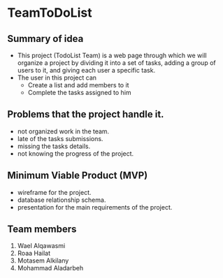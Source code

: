 

# TeamToDoList 
## Summary of idea

* This project (TodoList Team) is a web page through which we will organize a project by dividing it into a set of tasks, adding a group of users to it, and giving each user a specific task.
* The user in this project can  
   - Create a list and add members to it  
   - Complete the tasks assigned to him

## Problems that the project handle it.
- not organized work in the team.
- late of the tasks submissions.
- missing the tasks details.
- not knowing the progress of the project.

## Minimum Viable Product (MVP) 
- wireframe for the project.
- database relationship schema.
- presentation for the main requirements of the project.

## Team members
1. Wael Alqawasmi
2. Roaa Hailat
3. Motasem Alkilany
4. Mohammad Aladarbeh